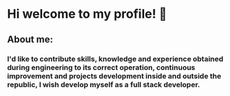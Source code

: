 # Hi welcome to my profile! 👋

## About me:
### I'd like to contribute skills, knowledge and experience obtained during engineering to its correct operation, continuous improvement and projects development inside and outside the republic, I wish develop myself as a full stack developer.

